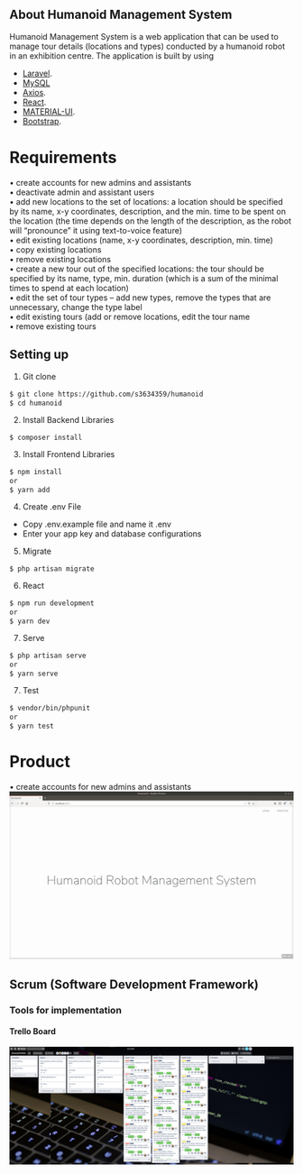 
## About Humanoid Management System

Humanoid Management System is a web application that can be used to manage tour details (locations and types) conducted by a humanoid robot in an exhibition centre. The application is built by using

- [Laravel](https://laravel.com/).
- [MySQL](https://www.mysql.com/)
- [Axios](https://github.com/axios/axios).
- [React](https://reactjs.org/).
- [MATERIAL-UI](https://material-ui.com/).
- [Bootstrap](https://getbootstrap.com/).

# Requirements
• create accounts for new admins and assistants</br>
• deactivate admin and assistant users</br>
• add new locations to the set of locations: a location should be specified by its name, x-y coordinates, description, and the
min. time to be spent on the location (the time depends on the length of the description, as the robot will “pronounce” it
using text-to-voice feature)</br>
• edit existing locations (name, x-y coordinates, description, min. time)</br>
• copy existing locations</br>
• remove existing locations</br>
• create a new tour out of the specified locations: the tour should be specified by its name, type, min. duration (which is a
sum of the minimal times to spend at each location)</br>
• edit the set of tour types – add new types, remove the types that are unnecessary, change the type label</br>
• edit existing tours (add or remove locations, edit the tour name</br>
• remove existing tours</br>

## Setting up

1. Git clone
```
$ git clone https://github.com/s3634359/humanoid
$ cd humanoid
```

2. Install Backend Libraries
```
$ composer install
```

3. Install Frontend Libraries
```
$ npm install
or
$ yarn add
```

4. Create .env File
- Copy .env.example file and name it .env
- Enter your app key and database configurations

5. Migrate
```
$ php artisan migrate
```

6. React 
```
$ npm run development
or
$ yarn dev
```

7. Serve
```
$ php artisan serve
or
$ yarn serve
```

7. Test
```
$ vendor/bin/phpunit
or
$ yarn test
```

# Product
• create accounts for new admins and assistants
![Alt Text](readme/gif/register.gif "Product Demo")


## Scrum (Software Development Framework)
### Tools for implementation
#### Trello Board
![Alt text](readme/trello-humanoid.png?raw=true "Trello Board")